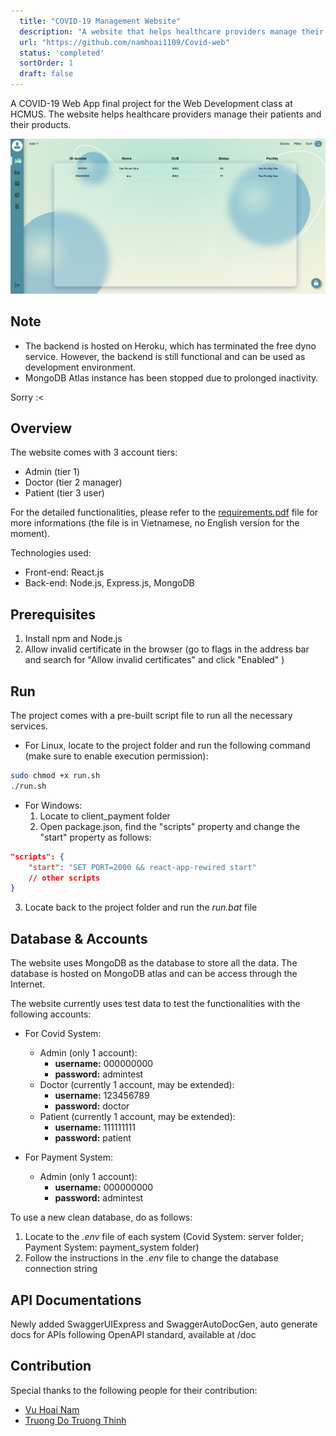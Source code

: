 ```yaml
---
  title: "COVID-19 Management Website"
  description: "A website that helps healthcare providers manage their patients and their products."
  url: "https://github.com/namhoai1109/Covid-web"
  status: 'completed'
  sortOrder: 1
  draft: false
---
```


A COVID-19 Web App final project for the Web Development class at HCMUS. The website helps healthcare providers manage their patients and their products.

![Covid-19 Website](../../assets/covid-website-1.png)

## Note

- The backend is hosted on Heroku, which has terminated the free dyno service. However, the backend is still functional and can be used as development environment.
- MongoDB Atlas instance has been stopped due to prolonged inactivity.

Sorry :<

## Overview

The website comes with 3 account tiers:

- Admin (tier 1)
- Doctor (tier 2 manager)
- Patient (tier 3 user)

For the detailed functionalities, please refer to the [requirements.pdf](https://github.com/namhoai1109/Covid-web/blob/main/requirements.pdf) file for more informations (the file is in Vietnamese, no English version for the moment).

Technologies used:

- Front-end: React.js
- Back-end: Node.js, Express.js, MongoDB

## Prerequisites

1. Install npm and Node.js
2. Allow invalid certificate in the browser (go to flags in the address bar and search for "Allow invalid certificates" and click "Enabled" )

## Run

The project comes with a pre-built script file to run all the necessary services.

- For Linux, locate to the project folder and run the following command (make sure to enable execution permission):

```bash
sudo chmod +x run.sh
./run.sh
```
  
- For Windows:
  1.  Locate to client_payment folder
  2.  Open package.json, find the "scripts" property and change the "start" property as follows:

```json
"scripts": {
    "start": "SET PORT=2000 && react-app-rewired start"
    // other scripts
}
```

  3.  Locate back to the project folder and run the *run.bat* file

## Database & Accounts

The website uses MongoDB as the database to store all the data. The database is hosted on MongoDB atlas and can be access through the Internet.

The website currently uses test data to test the functionalities with the following accounts:

- For Covid System:

  - Admin (only 1 account):
    - **username:** 000000000
    - **password:** admintest
  - Doctor (currently 1 account, may be extended):
    - **username:** 123456789
    - **password:** doctor
  - Patient (currently 1 account, may be extended):
    - **username:** 111111111
    - **password:** patient

- For Payment System:
  - Admin (only 1 account):
    - **username:** 000000000
    - **password:** admintest

To use a new clean database, do as follows:

1. Locate to the *.env* file of each system (Covid System: server folder; Payment System: payment_system folder)
2. Follow the instructions in the *.env* file to change the database connection string

## API Documentations

Newly added SwaggerUIExpress and SwaggerAutoDocGen, auto generate docs for APIs following OpenAPI standard, available at /doc
## Contribution

Special thanks to the following people for their contribution:

- [Vu Hoai Nam](https://github.com/namhoai1109)
- [Truong Do Truong Thinh](https://github.com/td2thinh)

